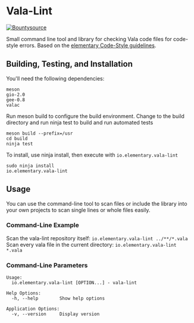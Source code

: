 # Vala-Lint

[![Bountysource](https://www.bountysource.com/badge/tracker?tracker_id=45980444)](https://www.bountysource.com/trackers/45980444-elementary-Vala-lint)

Small command line tool and library for checking Vala code files for code-style errors.
Based on the [elementary Code-Style guidelines](https://elementary.io/docs/code/reference#code-style).

## Building, Testing, and Installation
You'll need the following dependencies:

    meson
    gio-2.0
    gee-0.8
    valac
    
Run meson build to configure the build environment. Change to the build directory and run ninja test to build and run automated tests

    meson build --prefix=/usr
    cd build
    ninja test
    
To install, use ninja install, then execute with `io.elementary.vala-lint`

    sudo ninja install
    io.elementary.vala-lint

## Usage
You can use the command-line tool to scan files or include the library into your own projects to scan single lines or whole files easily.

### Command-Line Example
Scan the vala-lint repository itself: `io.elementary.vala-lint ../**/*.vala`
Scan every vala file in the current directory: `io.elementary.vala-lint *.vala`

### Command-Line Parameters
```
Usage:
  io.elementary.vala-lint [OPTION...] - vala-lint

Help Options:
  -h, --help        Show help options

Application Options:
  -v, --version     Display version
```
